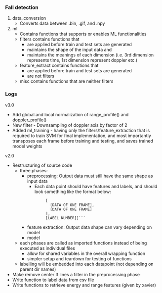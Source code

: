 ### Fall detection
1. data_conversion  
   - Converts data between .bin, .gif, and .npy
2. ml
   - Contains functions that supports or enables ML functionalities
   - filters contains functions that
     - are applied before train and test sets are generated
     - maintains the shape of the input data and
     - maintains the meanings of each dimension (i.e. 3rd dimension represents time, 1st dimension represent doppler etc.)
   - feature_extract contains functions that
     - are applied before train and test sets are generated
     - are not filters
   - misc contains functions that are neither filters


### Logs
v3.0
- Add global and local normalization of range_profile() and doppler_profile()
- New filter - Downsampling of doppler axis by factor of 2
- Added ml_training - having only the filters/feature_extraction that is required to train SVM for final implementation, and most importantly transposes each frame before training and testing, and saves trained model weights

v2.0
- Restructuring of source code
  - three phases: 
    - preprocessing: Output data must still have the same shape as input data
      - Each data point should have features and labels, and should look something like the format below:
        ```[
             [
               [DATA OF ONE FRAME],
               [DATA OF ONE FRAME]
             ], 
             [LABEL_NUMBER]]```
    - feature extraction: Output data shape can vary depending on model
    - model
  - each phases are called as imported functions instead of being executed as individual files
    - allow for shared variables in the overall wrapping function
    - simpler setup and teardown for testing of functions
  - labelling will be embedded into each datapoint (not depending on parent dir names)
- Make remove center 3 lines a filter in the preprocessing phase
- Write function to label data from csv file
- Write functions to retrieve energy and range features (given by xavier)
